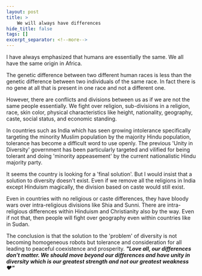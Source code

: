 ```yaml
---
layout: post
title: >
    We will always have differences
hide_title: false
tags: []
excerpt_separator: <!--more-->
---
```

I have always emphasized that humans are essentially the same. We all have the same origin in Africa.

The genetic difference between two different human races is less than the genetic difference between two individuals of the same race. In fact there is no gene at all that is present in one race and not a different one.

However, there are conflicts and divisions between us as if we are not the same people essentially. We fight over religion, sub\-divisions in a  religion, race, skin color, physical characteristics like height, nationality, geography, caste, social status, and economic standing.

In countries such as India which has seen growing intolerance specifically targeting the minority Muslim population by the majority Hindu population, tolerance has become a difficult word to use openly. The previous 'Unity in Diversity' government has been particularly targeted and vilified for being tolerant and doing 'minority appeasement' by the current nationalistic Hindu majority party.

It seems the country is looking for a 'final solution'. But I would insist that a solution to diversity doesn't exist. Even if we remove all the religions in India except Hinduism magically, the division based on caste would still exist.

Even in countries with no religious or caste differences, they have bloody wars over intra\-religious divisions like Shia and Sunni. There are intra\-religious differences within Hinduism and Christianity also by the way. Even if not that, then people will fight over geography even within countries like in Sudan.

The conclusion is that the solution to the 'problem' of diversity is not becoming homogeneous robots but tolerance and consideration for all leading to peaceful coexistence and prosperity.
***"Love all, our differences don't matter. We should move beyond our differences and have unity in diversity which is our greatest strength and not our greatest weakness ❤️"***